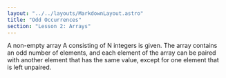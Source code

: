 ```yaml
---
layout: "../../layouts/MarkdownLayout.astro"
title: "Odd Occurrences"
section: "Lesson 2: Arrays"
---
```


A non-empty array A consisting of N integers is given. The array contains an odd number of elements, and each element of the array can be paired with another element that has the same value, except for one element that is left unpaired.
